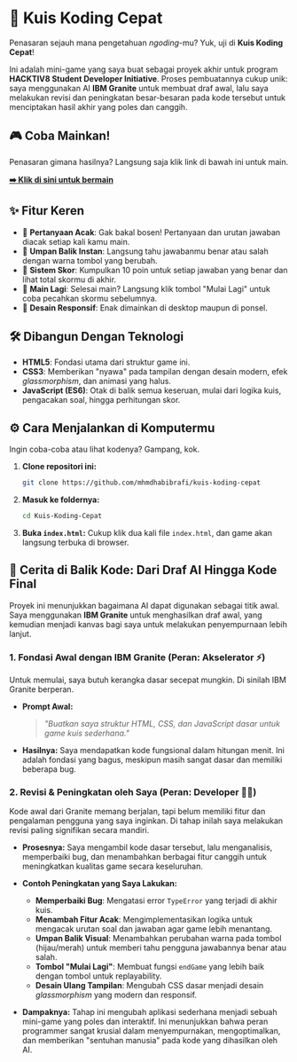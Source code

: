 # 🚀 Kuis Koding Cepat

Penasaran sejauh mana pengetahuan *ngoding*-mu? Yuk, uji di **Kuis Koding Cepat**\!

Ini adalah mini-game yang saya buat sebagai proyek akhir untuk program **HACKTIV8 Student Developer Initiative**. Proses pembuatannya cukup unik: saya menggunakan AI **IBM Granite** untuk membuat draf awal, lalu saya melakukan revisi dan peningkatan besar-besaran pada kode tersebut untuk menciptakan hasil akhir yang poles dan canggih.


## 🎮 Coba Mainkan\!

Penasaran gimana hasilnya? Langsung saja klik link di bawah ini untuk main.

**[➡️ Klik di sini untuk bermain](https://kuis-koding-cepat.netlify.app/)**


## ✨ Fitur Keren

  - 🧠 **Pertanyaan Acak**: Gak bakal bosen\! Pertanyaan dan urutan jawaban diacak setiap kali kamu main.
  - 🚦 **Umpan Balik Instan**: Langsung tahu jawabanmu benar atau salah dengan warna tombol yang berubah.
  - 💯 **Sistem Skor**: Kumpulkan 10 poin untuk setiap jawaban yang benar dan lihat total skormu di akhir.
  - 🔄 **Main Lagi**: Selesai main? Langsung klik tombol "Mulai Lagi" untuk coba pecahkan skormu sebelumnya.
  - 📱 **Desain Responsif**: Enak dimainkan di desktop maupun di ponsel.


## 🛠️ Dibangun Dengan Teknologi

  - **HTML5**: Fondasi utama dari struktur game ini.
  - **CSS3**: Memberikan "nyawa" pada tampilan dengan desain modern, efek *glassmorphism*, dan animasi yang halus.
  - **JavaScript (ES6)**: Otak di balik semua keseruan, mulai dari logika kuis, pengacakan soal, hingga perhitungan skor.


## ⚙️ Cara Menjalankan di Komputermu

Ingin coba-coba atau lihat kodenya? Gampang, kok.

1.  **Clone repositori ini:**

    ```bash
    git clone https://github.com/mhmdhabibrafi/kuis-koding-cepat
    ```

2.  **Masuk ke foldernya:**

    ```bash
    cd Kuis-Koding-Cepat
    ```

3.  **Buka `index.html`:**
    Cukup klik dua kali file `index.html`, dan game akan langsung terbuka di browser.


## 🤖 Cerita di Balik Kode: Dari Draf AI Hingga Kode Final

Proyek ini menunjukkan bagaimana AI dapat digunakan sebagai titik awal. Saya menggunakan **IBM Granite** untuk menghasilkan draf awal, yang kemudian menjadi kanvas bagi saya untuk melakukan penyempurnaan lebih lanjut.

### 1\. Fondasi Awal dengan IBM Granite (Peran: Akselerator ⚡)

Untuk memulai, saya butuh kerangka dasar secepat mungkin. Di sinilah IBM Granite berperan.

  - **Prompt Awal:**
    > *"Buatkan saya struktur HTML, CSS, dan JavaScript dasar untuk game kuis sederhana."*
  - **Hasilnya:** Saya mendapatkan kode fungsional dalam hitungan menit. Ini adalah fondasi yang bagus, meskipun masih sangat dasar dan memiliki beberapa bug.

### 2\. Revisi & Peningkatan oleh Saya (Peran: Developer 👨‍💻)

Kode awal dari Granite memang berjalan, tapi belum memiliki fitur dan pengalaman pengguna yang saya inginkan. Di tahap inilah saya melakukan revisi paling signifikan secara mandiri.

  - **Prosesnya:** Saya mengambil kode dasar tersebut, lalu menganalisis, memperbaiki bug, dan menambahkan berbagai fitur canggih untuk meningkatkan kualitas game secara keseluruhan.
  - **Contoh Peningkatan yang Saya Lakukan:**
      - **Memperbaiki Bug**: Mengatasi error `TypeError` yang terjadi di akhir kuis.
      - **Menambah Fitur Acak**: Mengimplementasikan logika untuk mengacak urutan soal dan jawaban agar game lebih menantang.
      - **Umpan Balik Visual**: Menambahkan perubahan warna pada tombol (hijau/merah) untuk memberi tahu pengguna jawabannya benar atau salah.
      - **Tombol "Mulai Lagi"**: Membuat fungsi `endGame` yang lebih baik dengan tombol untuk replayability.
      - **Desain Ulang Tampilan**: Mengubah CSS dasar menjadi desain *glassmorphism* yang modern dan responsif.

  - **Dampaknya:** Tahap ini mengubah aplikasi sederhana menjadi sebuah mini-game yang poles dan interaktif. Ini menunjukkan bahwa peran programmer sangat krusial dalam menyempurnakan, mengoptimalkan, dan memberikan "sentuhan manusia" pada kode yang dihasilkan oleh AI.
